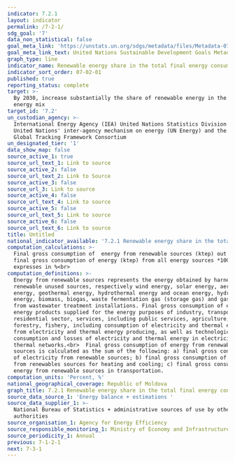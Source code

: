 ```yaml
---
indicator: 7.2.1
layout: indicator
permalink: /7-2-1/
sdg_goal: '7'
data_non_statistical: false
goal_meta_link: 'https://unstats.un.org/sdgs/metadata/files/Metadata-07-02-01.pdf '
goal_meta_link_text: United Nations Sustainable Development Goals Metadata (PDF 216 KB)
graph_type: line
indicator_name: Renewable energy share in the total final energy consumption
indicator_sort_order: 07-02-01
published: true
reporting_status: complete
target: >-
  By 2030, increase substantially the share of renewable energy in the global
  energy mix
target_id: '7.2'
un_custodian_agency: >-
  International Energy Agency (IEA) United Nations Statistics Division (UNSD)
  United Nations' inter-agency mechanism on energy (UN Energy) and the SE4ALL
  Global Tracking Framework Consortium
un_designated_tier: '1'
data_show_map: false
source_active_1: true
source_url_text_1: Link to source
source_active_2: false
source_url_text_2: Link to Source
source_active_3: false
source_url_3: Link to source
source_active_4: false
source_url_text_4: Link to source
source_active_5: false
source_url_text_5: Link to source
source_active_6: false
source_url_text_6: Link to source
title: Untitled
national_indicator_available: '7.2.1 Renewable energy share in the total final energy consumption, %'
computation_calculations: >-
  Final gross consumption of  energy from renewable sources (ktep) out of the
  final gross consumption of energy (ktep) from all energy sources *100,
  expresses in %<br>
computation_definitions: >-
  Energy from renewable sources represents the energy obtained by harnessing
  renewable unused sources, respectively wind energy, solar energy, aerothermal
  energy, geothermal energy, hydrothermal energy and ocean energy, hydro-power
  energy, biomass, biogas, waste fermentation gas (storage gas) and gas obtained
  from wastewater treatment installations. Final gross consumption of energy -
  energy products supplied for the energy purposes of industry, transportation,
  residential sector, services, including public services, agriculture,
  forestry, fishery, including consumption of electricity and thermal energy
  from electricity and thermal energy producing, as well as technologic
  consumption and losses of electricity and thermal energy in electricity and
  thermal networks.<br>  Final gross consumption of energy from renewable
  sources is calculated as the sum of the following: a) final gross consumption
  of electricity from renewable sources; b) final gross consumption of energy
  from renewables sources for heating and cooling; c) final gross consumption of
  energy from renewable sources in transportation.
computation_units: 'Percent, %'
national_geographical_coverage: Republic of Moldova
graph_title: 7.2.1 Renewable energy share in the total final energy consumption
source_data_source_1: 'Energy balance + estimations '
source_data_supplier_1: >-
  National Bureau of Statistics + administrative sources of use by other
  authorities
source_organisation_1: Agency for Energy Efficiency
source_responsible_monitoring_1: Ministry of Economy and Infrastructure
source_periodicity_1: Annual
previous: 7-1-2-1
next: 7-3-1
---
```

